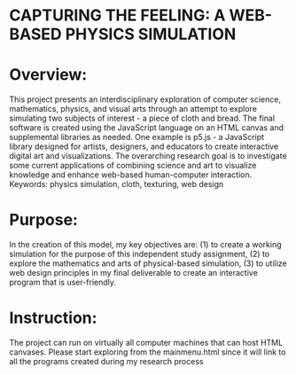 # CAPTURING THE FEELING: A WEB-BASED PHYSICS SIMULATION

# Overview:
This project presents an interdisciplinary exploration of computer science, mathematics,
physics, and visual arts through an attempt to explore simulating two subjects of interest -
a piece of cloth and bread. The final software is created using the JavaScript language on
an HTML canvas and supplemental libraries as needed. One example is p5.js - a JavaScript
library designed for artists, designers, and educators to create interactive digital art and
visualizations. The overarching research goal is to investigate some current applications of
combining science and art to visualize knowledge and enhance web-based human-computer
interaction.
Keywords: physics simulation, cloth, texturing, web design


# Purpose:
In the creation of this model, my key objectives are: (1) to create a working simulation
for the purpose of this independent study assignment, (2) to explore the mathematics and
arts of physical-based simulation, (3) to utilize web design principles in my final deliverable
to create an interactive program that is user-friendly.

# Instruction:
The project can run on virtually all computer machines that can host HTML canvases.
Please start exploring from the mainmenu.html since it will link to all the programs created during my research process
